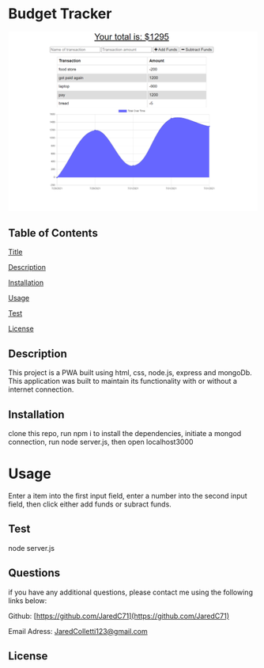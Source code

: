 
# Budget Tracker
![screenshot](./public/assets/screenshot.PNG)
## Table of Contents
[Title](#title)

[Description](#description)

[Installation](#installation)

[Usage](#usage)

[Test](#test)

[License](#license)

## Description
This project is a PWA  built using html, css, node.js, express and mongoDb. This application was built to maintain its functionality with or without a internet connection.
## Installation
clone this repo, run npm i to install the dependencies, initiate a mongod connection, run node server.js, then open localhost3000
# Usage
Enter a item  into the first input field, enter a number into the second input field, then click either add funds or subract funds.
## Test
node server.js
## Questions
if you have any additional questions, please contact me using the following links below:


Github: [https://github.com/JaredC71](https://github.com/JaredC71)
 
Email Adress: JaredColletti123@gmail.com 
## License 

